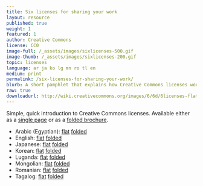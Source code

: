 ```yaml
---
title: Six licenses for sharing your work
layout: resource
published: true
weight: 1
featured: 1
author: Creative Commons
license: CC0
image-full: /_assets/images/sixlicenses-500.gif
image-thumb: /_assets/images/sixlicenses-200.gif
topic: licenses
language: ar ja ko lg mn ro tl en
medium: print
permalink: /six-licenses-for-sharing-your-work/
blurb: A short pamphlet that explains how Creative Commons licenses work.
raw: true
downloadurl: http://wiki.creativecommons.org/images/6/6d/6licenses-flat.pdf
---
```


<p>
  Simple, quick introduction to Creative Commons licenses. Available either as a
  <a href="http://wiki.creativecommons.org/images/6/6d/6licenses-flat.pdf"
    >single page</a
  >
  or as a
  <a href="http://wiki.creativecommons.org/images/0/01/6licenses-folded.pdf"
    >folded brochure</a
  >.
</p>

<ul>
  <li>
    Arabic (Egyptian):
    <a href="/_assets/downloads/ccguides/6licenses-ar-flat.pdf">flat</a>
    <a href="/_assets/downloads/ccguides/6licenses-ar-folded.pdf">folded</a>
  </li>
  <li>
    English:
    <a href="//wiki.creativecommons.org/images/8/88/Publicdomain.pdf">flat</a>
    <a href="//wiki.creativecommons.org/images/4/4d/Publicdomain-printer.pdf"
      >folded</a
    >
  </li>
  <li>
    Japanese: <a href="/_assets/downloads/ccguides/6licenses-ja-flat.pdf">flat</a>
    <a href="/_assets/downloads/ccguides/6licenses-ja-folded.pdf">folded</a>
  </li>
  <li>
    Korean: <a href="/_assets/downloads/ccguides/6licenses-ko-flat.pdf">flat</a>
    <a href="/_assets/downloads/ccguides/6licenses-ko-folded.pdf">folded</a>
  </li>
  <li>
    Luganda: <a href="/_assets/downloads/ccguides/6licenses-lg-flat.pdf">flat</a>
    <a href="/_assets/downloads/ccguides/6licenses-lg-folded.pdf">folded</a>
  </li>
  <li>
    Mongolian: <a href="/_assets/downloads/ccguides/6licenses-mn-flat.pdf">flat</a>
    <a href="/_assets/downloads/ccguides/6licenses-mn-folded.pdf">folded</a>
  </li>
  <li>
    Romanian: <a href="/_assets/downloads/ccguides/6licenses-ro-flat.pdf">flat</a>
    <a href="/_assets/downloads/ccguides/6licenses-ro-folded.pdf">folded</a>
  </li>
  <li>
    Tagalog: <a href="/_assets/downloads/ccguides/6licenses-tl-flat.pdf">flat</a>
    <a href="/_assets/downloads/ccguides/6licenses-tl-folded.pdf">folded</a>
  </li>
</ul>

